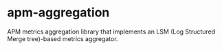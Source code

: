 # apm-aggregation

APM metrics aggregation library that implements an LSM (Log Structured Merge tree)-based metrics aggregator.
